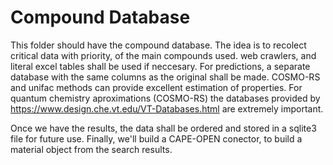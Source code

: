 # Compound Database

This folder should have the compound database. The idea is to recolect critical data with priority, of the main compounds used. web crawlers, and literal excel tables shall be used if neccesary. For predictions, a separate database with the same columns as the original shall be made. COSMO-RS and unifac methods can provide excellent estimation of properties. For quantum chemistry aproximations (COSMO-RS) the databases provided by https://www.design.che.vt.edu/VT-Databases.html are extremely important. 

Once we have the results, the data shall be ordered and stored in a sqlite3 file for future use. Finally, we'll build a CAPE-OPEN conector, to build a material object from the search results.
